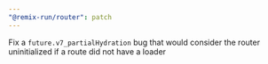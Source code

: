```yaml
---
"@remix-run/router": patch
---
```


Fix a `future.v7_partialHydration` bug that would consider the router uninitialized if a route did not have a loader
